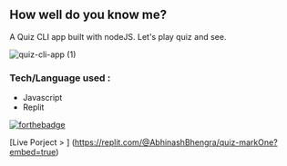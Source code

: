 ## How well do you know me?

A Quiz CLI app built with nodeJS. Let's play quiz and see.

![quiz-cli-app (1)](https://user-images.githubusercontent.com/49307371/210532676-75c475d9-86f8-4bc9-b890-8af3c8d82944.svg)

### Tech/Language used :
 - Javascript
 - Replit

[![forthebadge](https://forthebadge.com/images/badges/check-it-out.svg)](https://forthebadge.com)

[Live Porject > ] (https://replit.com/@AbhinashBhengra/quiz-markOne?embed=true)
